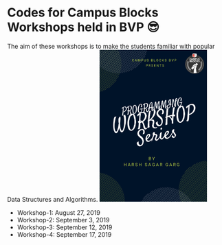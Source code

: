 # Codes for Campus Blocks Workshops held in BVP :sunglasses:

The aim of these workshops is to make the students familiar with popular Data Structures and Algorithms. 
<img src="CampusBlocksPosters/PROGRAMMING WORKSHOP 1.0.png" width="250">
* Workshop-1: August 27, 2019
* Workshop-2: September 3, 2019
* Workshop-3: September 12, 2019
* Workshop-4: September 17, 2019
